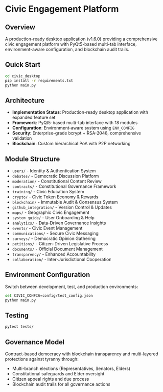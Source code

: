 # Civic Engagement Platform

## Overview
A production-ready desktop application (v1.6.0) providing a comprehensive civic engagement platform with PyQt5-based multi-tab interface, environment-aware configuration, and blockchain audit trails.

## Quick Start
```bash
cd civic_desktop
pip install -r requirements.txt
python main.py
```

## Architecture
- **Implementation Status**: Production-ready desktop application with expanded feature set
- **Framework**: PyQt5-based multi-tab interface with 18 modules
- **Configuration**: Environment-aware system using `ENV_CONFIG`
- **Security**: Enterprise-grade bcrypt + RSA-2048, comprehensive validation
- **Blockchain**: Custom hierarchical PoA with P2P networking

## Module Structure
- `users/` - Identity & Authentication System
- `debates/` - Democratic Discussion Platform  
- `moderation/` - Constitutional Content Review
- `contracts/` - Constitutional Governance Framework
- `training/` - Civic Education System
- `crypto/` - Civic Token Economy & Rewards
- `blockchain/` - Immutable Audit & Consensus System
- `github_integration/` - Version Control & Updates
- `maps/` - Geographic Civic Engagement
- `system_guide/` - User Onboarding & Help
- `analytics/` - Data-Driven Governance Insights
- `events/` - Civic Event Management
- `communications/` - Secure Civic Messaging
- `surveys/` - Democratic Opinion Gathering
- `petitions/` - Citizen-Driven Legislative Process
- `documents/` - Official Document Management
- `transparency/` - Enhanced Accountability
- `collaboration/` - Inter-Jurisdictional Cooperation

## Environment Configuration
Switch between development, test, and production environments:
```bash
set CIVIC_CONFIG=config/test_config.json
python main.py
```

## Testing
```bash
pytest tests/
```

## Governance Model
Contract-based democracy with blockchain transparency and multi-layered protections against tyranny through:
- Multi-branch elections (Representatives, Senators, Elders)
- Constitutional safeguards and Elder oversight
- Citizen appeal rights and due process
- Blockchain audit trails for all governance actions